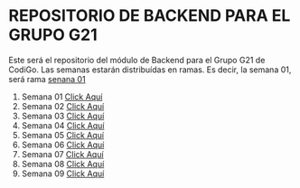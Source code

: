 # REPOSITORIO DE BACKEND PARA EL GRUPO G21

Este será el repositorio del módulo de Backend para el Grupo G21 de CodiGo. Las semanas estarán distribuídas en ramas. Es decir, la semana 01, será rama <a href="https://www.google.com">senana 01</a>

1. Semana 01 <a href="https://www.google.com">Click Aquí</a>
2. Semana 02 <a href="https://www.google.com">Click Aquí</a>
3. Semana 03 <a href="https://www.google.com">Click Aquí</a>
4. Semana 04 <a href="https://www.google.com">Click Aquí</a>
5. Semana 05 <a href="https://www.google.com">Click Aquí</a>
6. Semana 06 <a href="https://www.google.com">Click Aquí</a>
7. Semana 07 <a href="https://www.google.com">Click Aquí</a>
8. Semana 08 <a href="https://www.google.com">Click Aquí</a>
9. Semana 09 <a href="https://www.google.com">Click Aquí</a>
